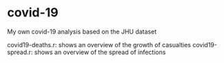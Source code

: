 # covid-19
My own covid-19 analysis based on the JHU dataset

covid19-deaths.r: shows an overview of the growth of casualties 
covid19-spread.r: shows an overview of the spread of infections

